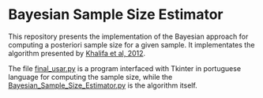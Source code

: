 # Bayesian Sample Size Estimator

This repository presents the implementation of the Bayesian approach for computing a posteriori sample size for a given sample. 
It implementates the algorithm presented by [Khalifa et al, 2012](https://doi.org/10.1016/j.jlp.2011.08.001).

The file [final_usar.py](https://github.com/iagolemos1/Bayesian_sample_size_estimator/blob/master/final_usar.py) is a program interfaced with Tkinter in portuguese language for
computing the sample size, while the [Bayesian_Sample_Size_Estimator.py](https://github.com/iagolemos1/Bayesian_sample_size_estimator/blob/master/Bayesian_Sample_Size_Estimator.py)
is the algorithm itself. 
